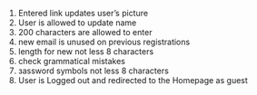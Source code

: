 1. Entered link updates user’s picture
2. User is allowed to update name
3. 200 characters are allowed to enter
4. new email is unused on previous registrations
5. length for new not less 8 characters
6. сheck grammatical mistakes
7. зassword symbols not less 8 characters
8. User is Logged out and redirected to the Homepage as guest
